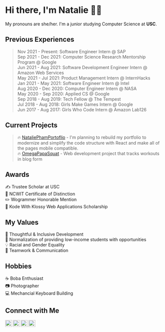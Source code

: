# Hi there, I'm Natalie 👋🏻
My pronouns are she/her. I'm a junior studying Computer Science at <strong>USC</strong>. 

## Previous Experiences <br/>
> Nov 2021 - Present:  Software Engineer Intern @ SAP </br>
> Sep 2021 - Dec 2021: Computer Science Research Mentorship Program @ Google </br>
> Jun 2021 - Aug 2021: Software Development Engineer Intern @ Amazon Web Services </br>
> May 2021 - Jul 2021: Product Management Intern @ InternHacks </br>
> Jan 2021 - May 2021: Software Engineer Intern @ Intel </br>
> Aug 2020 - Dec 2020: Computer Engineer Intern @ NASA </br>
> May 2020 - Sep 2020: Applied CS @ Google </br>
> Sep 2018 - Aug 2019: Tech Fellow @ The Tempest </br>
> Jul 2018 - Aug 2018: Girls Make Games Intern @ Google </br>
> Jun 2017 - Aug 2017: Girls Who Code Intern @ Amazon Lab126 </br>

## Current Projects <br/>

> 🔥 [NataliePhamPortoflio](https://github.com/nataliepham25/natalie-portfolio) - I'm planning to rebuild my portfolio to modernize and simplify the code structure with React and make all of the pages mobile compatible. </br>
> 🔥 [OmegaPapaSquat](https://github.com/dwongbound/papaSquat) - Web development project that tracks workouts in blog form

## Awards
✍️  Trustee Scholar at USC <br/>
💜  NCWIT Certificate of Distinction <br/>
✏️  Wogrammer Honorable Mention <br/>
👾  Kode With Klossy Web Applications Scholarship <br/>

## My Values
🧠  Thoughtful & Inclusive Development <br/>
🖤  Normalization of providing low-income students with opportunities <br/>
💡  Racial and Gender Equality <br/>
🙌  Teamwork & Communication

## Hobbies
☕  Boba Enthusiast <br/>
📷  Photographer </br>
💻  Mechancial Keyboard Building

## Connect with Me
<a href="https://linkedin.com/in/nataliepham25">
  <img align="left" alt="Linkedin" width="22px" src="https://cdn.jsdelivr.net/npm/simple-icons@v3/icons/linkedin.svg" />
</a>
<a href="https://twitter.com/natotodoroki">
  <img align="left" alt="Twitter" width="22px" src="https://cdn.jsdelivr.net/npm/simple-icons@v3/icons/twitter.svg" />
</a>
<a href="https://instagram.com/natalie.pham">
  <img align="left" alt="Instagram" width="22px" src="https://cdn.jsdelivr.net/npm/simple-icons@v3/icons/instagram.svg" />
</a>
<a href="https://open.spotify.com/user/nataliepham5?si=7_JheanEQRW4-E0-OJ7HfA">
  <img align="left" alt="Spotify" width="22px" src="https://cdn.jsdelivr.net/npm/simple-icons@v3/icons/spotify.svg" />
</a>

<!--<img align="center" src="https://github-readme-stats.vercel.app/api/<CARD_TYPE>/?username=nataliepham25=<USERNAME>&theme=<THEME_NAME>" /> -->

<!--
**nataliepham25/nataliepham25** is a ✨ _special_ ✨ repository because its `README.md` (this file) appears on your GitHub profile.

Here are some ideas to get you started:

- 🔭 I’m currently working on ...
- 🌱 I’m currently learning ...
- 👯 I’m looking to collaborate on ...
- 🤔 I’m looking for help with ...
- 💬 Ask me about ...
- 📫 How to reach me: ...
- 😄 Pronouns: ...
- ⚡ Fun fact: ...
- 
<a href="www.nqpham.me/natalie-portfolio/">
  <img align="left" alt="Portfolio" width="22px" src="https://cdn.jsdelivr.net/npm/simple-icons@v3/icons/netflix.svg" />
</a>
- [Portfolio](nqpham.me/natalie-portfolio/) <br/>
- [Portfolio](nqpham.me/natalie-portfolio/) <br/>
- [Instagram](https://www.instagram.com/natalie.pham) <br/>
- [Linkedin](https://www.linkedin.com/in/nataliepham25/) <br/>
- [Twitter](https://twitter.com/natotodoroki) <br/>
- 💬 Ask me about internship recruiting and resume advice!
In the summer, I will be a Full Stack Developer on the IBM Cloud Team with an emphasis in Cloud Computing. In the Fall, I will be a Technical Product Management Intern on the Facebook Reality Labs and React Development Team. I previously interned at Google on the Google Cloud Platforms team.
-->
